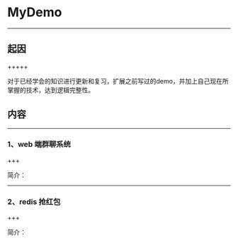 # MyDemo

-----



## 起因

+++++

​	对于已经学会的知识进行更新和复习，扩展之前写过的demo，并加上自己现在所掌握的技术，达到逻辑完整性。
    



## 内容

-----



### 1、web 端群聊系统

+++

简介：

------

### 2、redis 抢红包

+++

简介：




